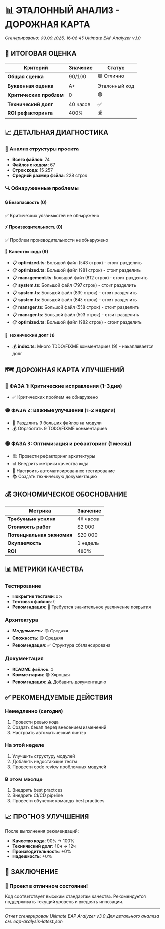 # 📊 ЭТАЛОННЫЙ АНАЛИЗ - ДОРОЖНАЯ КАРТА
*Сгенерировано: 09.09.2025, 16:08:45*
*Ultimate EAP Analyzer v3.0*

## 🎯 ИТОГОВАЯ ОЦЕНКА

| Критерий | Значение | Статус |
|----------|----------|---------|
| **Общая оценка** | 90/100 | 🟢 Отлично |
| **Буквенная оценка** | A+ | Эталонный код |
| **Критических проблем** | 0 | 🟢 |
| **Технический долг** | 40 часов | ✅ |
| **ROI рефакторинга** | 400% | 💰 |

## 📈 ДЕТАЛЬНАЯ ДИАГНОСТИКА

### 📁 Анализ структуры проекта
- **Всего файлов**: 74
- **Файлов с кодом**: 67
- **Строк кода**: 15 257
- **Средний размер файла**: 228 строк

### 🔍 Обнаруженные проблемы

#### 🔒 Безопасность (0)
✅ Критических уязвимостей не обнаружено

#### ⚡ Производительность (0)
✅ Проблем производительности не обнаружено

#### 📝 Качество кода (9)
- 📋 **optimized.ts**: Большой файл (543 строк) - стоит разделить
- 📋 **optimized.ts**: Большой файл (981 строк) - стоит разделить
- 📋 **management.ts**: Большой файл (812 строк) - стоит разделить
- 📋 **system.ts**: Большой файл (797 строк) - стоит разделить
- 📋 **system.ts**: Большой файл (830 строк) - стоит разделить
- 📋 **system.ts**: Большой файл (848 строк) - стоит разделить
- 📋 **manager.ts**: Большой файл (558 строк) - стоит разделить
- 📋 **manager.ts**: Большой файл (503 строк) - стоит разделить
- 📋 **optimized.ts**: Большой файл (982 строк) - стоит разделить


#### 💸 Технический долг (1)
- 💰 **index.ts**: Много TODO/FIXME комментариев (9) - накапливается долг

## 🗺️ ДОРОЖНАЯ КАРТА УЛУЧШЕНИЙ

### 🔴 ФАЗА 1: Критические исправления (1-3 дня)
- ✅ Критических проблем не обнаружено

### 🟡 ФАЗА 2: Важные улучшения (1-2 недели)
- 📂 Разделить 9 больших файлов на модули
- 💰 Обработать 9 TODO/FIXME комментариев

### 🟢 ФАЗА 3: Оптимизация и рефакторинг (1 месяц)
- 🏗️ Провести рефакторинг архитектуры
- 📊 Внедрить метрики качества кода
- 🔄 Настроить автоматизированное тестирование
- 📚 Создать техническую документацию

## 💰 ЭКОНОМИЧЕСКОЕ ОБОСНОВАНИЕ

| Метрика | Значение |
|---------|----------|
| **Требуемые усилия** | 40 часов |
| **Стоимость работ** | $2 000 |
| **Потенциальная экономия** | $20 000 |
| **Окупаемость** | 1 недель |
| **ROI** | 400% |

## 📊 МЕТРИКИ КАЧЕСТВА

### Тестирование
- **Покрытие тестами**: 0%
- **Тестовых файлов**: 0
- **Рекомендация**: 🔴 Требуется значительное увеличение покрытия

### Архитектура
- **Модульность**: 🟡 Средняя
- **Сложность**: 🟡 Средняя
- **Рекомендация**: ✅ Структура сбалансирована

### Документация
- **README файлов**: 3
- **Комментарии**: 🟢 Хорошая
- **Рекомендация**: ⚠️ Добавить документацию

## ✅ РЕКОМЕНДУЕМЫЕ ДЕЙСТВИЯ

### Немедленно (сегодня)
1. Провести ревью кода
2. Создать бэкап перед внесением изменений
3. Настроить автоматический линтер

### На этой неделе
1. Улучшить структуру модулей
2. Добавить недостающие тесты
3. Провести code review проблемных модулей

### В этом месяце
1. Внедрить best practices
2. Внедрить CI/CD pipeline
3. Провести обучение команды best practices

## 📈 ПРОГНОЗ УЛУЧШЕНИЯ

После выполнения рекомендаций:
- **Качество кода**: 90% → 100%
- **Технический долг**: 40ч → 12ч
- **Производительность**: +0%
- **Надежность**: +0%

## 🎯 ЗАКЛЮЧЕНИЕ

### 🎉 Проект в отличном состоянии!
Код соответствует высоким стандартам качества. Рекомендуется поддерживать текущий уровень и внедрять инновации.

---
*Отчет сгенерирован Ultimate EAP Analyzer v3.0*
*Для детального анализа см. eap-analysis-latest.json*
